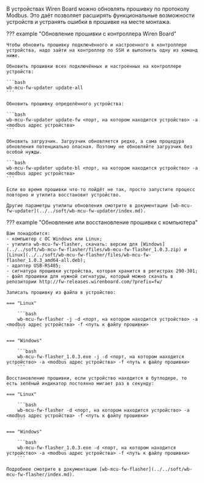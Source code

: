 В устройствах Wiren Board можно обновлять прошивку по протоколу Modbus. Это даёт позволяет расширять функциональные возможности устройств и устранять ошибки в прошивке на месте монтажа.

??? example "Обновление прошивки с контроллера Wiren Board"

    Чтобы обновить прошивку подключённого и настроенного в контроллере устройства, надо зайти на контроллер по SSH и выполнить одну из команд ниже.

    Обновить прошивки всех подключённых и настроенных на контроллере устройств:

    ```bash
    wb-mcu-fw-updater update-all
    ```

    Обновить прошивку определённого устройства:

    ```bash
    wb-mcu-fw-updater update-fw <порт, на котором находится устройство> -a <modbus адрес устройства>
    ```

    Обновить загрузчик. Загрузчик обновляется редко, а сама процедура обновления потенциально опасная. Поэтому не обновляйте загрузчик без особой нужды.

    ```bash
    wb-mcu-fw-updater update-bl <порт, на котором находится устройство> -a <modbus адрес устройства>
    ```

    Если во время прошивки что-то пойдёт не так, просто запустите процесс повторно и утилита восстановит устройство.

    Другие параметры утилиты обновления смотрите в документации [wb-mcu-fw-updater](../../soft/wb-mcu-fw-updater/index.md).

??? example "Обновление или восстановление прошивки с компьютера"

    Вам понадобится:
    - компьютер с ОС Windows или Linux;
    - утилита wb-mcu-fw-flasher, скачать: версии для [Windows](../../soft/wb-mcu-fw-flasher/files/wb-mcu-fw-flasher_1.0.3.zip) и [Linux](../../soft/wb-mcu-fw-flasher/files/wb-mcu-fw-flasher_1.0.3_amd64-all.deb);
    - адаптер USB-RS485;
    - сигнатура прошивки устройства, которая хранится в регистрах 290-301;
    - файл прошивки для нужной сигнатуры, который можно скачать в репозитории http://fw-releases.wirenboard.com/?prefix=fw/

    Записать прошивку из файла в устройство:

    === "Linux"

        ```bash
        wb-mcu-fw-flasher -j -d <порт, на котором находится устройство> -a <modbus адрес устройства> -f <путь к файлу прошивки>
        ```

    === "Windows"

        ```bash
        wb-mcu-fw-flasher_1.0.3.exe -j -d <порт, на котором находится устройство> -a <modbus адрес устройства> -f <путь к файлу прошивки>
        ```

    Восстановление прошивки, если устройство находится в бутлодере, то есть зелёный индикатор постоянно мигает раз в секунду:

    === "Linux"

        ```bash
        wb-mcu-fw-flasher -d <порт, на котором находится устройство> -a <modbus адрес устройства> -f <путь к файлу прошивки>
        ```

    === "Windows"

        ```bash
        wb-mcu-fw-flasher_1.0.3.exe -d <порт, на котором находится устройство> -a <modbus адрес устройства> -f <путь к файлу прошивки>
        ```

    Подробнее смотрите в документации [wb-mcu-fw-flasher](../../soft/wb-mcu-fw-flasher/index.md).
